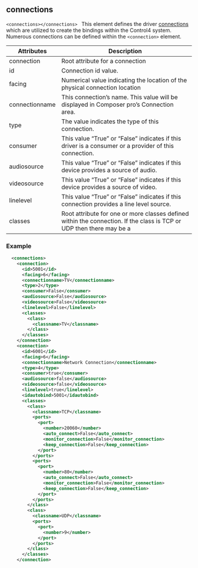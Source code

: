 
## connections

`<connections></connections>
`
This element defines the driver [connections][1] which are utilized to create the bindings within the Control4 system. Numerous connections can be defined within the `<connection>` element.


| Attributes | Description |
| --- | --- |
| connection | Root attribute for a connection |
| id | Connection id value. |
| facing | Numerical value indicating the location of the physical connection location |
| connectionname | This connection’s name. This value will be displayed in Composer pro’s Connection area. |
| type | The value indicates the type of this connection. |
| consumer | This value “True” or “False” indicates if this driver is a consumer or a provider of this connection. |
| audiosource | This value “True” or “False” indicates if this device provides a source of audio. |
| videosource | This value “True” or “False” indicates if this device provides a source of video. |
| linelevel | This value “True” or “False” indicates if this connection provides a line level source. |
| classes | Root attribute for one or more classes defined within the connection. If the class is TCP or UDP then there may be a |ports section as seen in the example to the right. This includes the IP Port number for the network connection. |


### Example

```xml
  <connections>
    <connection>
      <id>5001</id>
      <facing>6</facing>
      <connectionname>TV</connectionname>
      <type>2</type>
      <consumer>False</consumer>
      <audiosource>False</audiosource>
      <videosource>False</videosource>
      <linelevel>False</linelevel>
      <classes>
        <class>
          <classname>TV</classname>
        </class>
      </classes>
    </connection>
    <connection>
      <id>6001</id>
      <facing>6</facing>
      <connectionname>Network Connection</connectionname>
      <type>4</type>
      <consumer>true</consumer>
      <audiosource>false</audiosource>
      <videosource>false</videosource>
      <linelevel>true</linelevel>
      <idautobind>5001</idautobind>
      <classes>
        <class>
          <classname>TCP</classname>
          <ports>
            <port>
              <number>20060</number>
              <auto_connect>False</auto_connect>
              <monitor_connection>False</monitor_connection>
              <keep_connection>False</keep_connection>
            </port>
          </ports>
          <ports>
            <port>
              <number>80</number>
              <auto_connect>False</auto_connect>
              <monitor_connection>False</monitor_connection>
              <keep_connection>False</keep_connection>
            </port>
          </ports>
        </class>
        <class>
          <classname>UDP</classname>
          <ports>
            <port>
              <number>9</number>
            </port>
          </ports>
        </class>
      </classes>
    </connection>
```



[1]:	https://control4.github.io/docs-driverworks-fundamentals/#connections